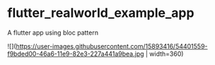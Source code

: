 # flutter_realworld_example_app
A flutter app using bloc pattern

![](https://user-images.githubusercontent.com/15893416/54401559-f9bded00-46a6-11e9-82e3-227a441a9bea.jpg | width=360)
